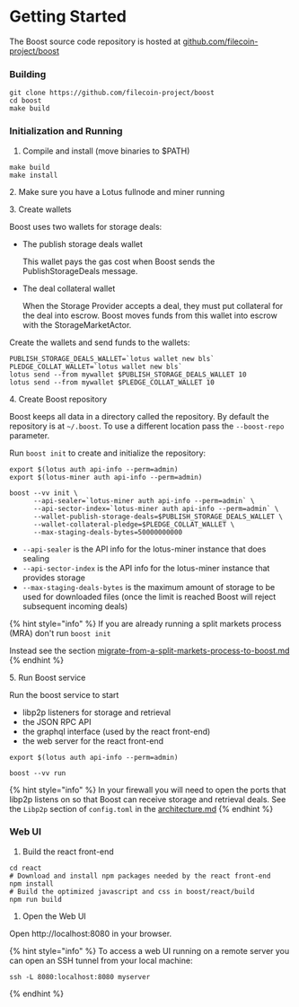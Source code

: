# Getting Started

The Boost source code repository is hosted at [github.com/filecoin-project/boost](https://github.com/filecoin-project/boost)

### Building

```
git clone https://github.com/filecoin-project/boost
cd boost
make build
```

### Initialization and Running

1. Compile and install (move binaries to $PATH)

```
make build
make install
```

2\. Make sure you have a Lotus fullnode and miner running

3\. Create wallets

Boost uses two wallets for storage deals:

*   The publish storage deals wallet

    This wallet pays the gas cost when Boost sends the PublishStorageDeals message.
*   The deal collateral wallet

    When the Storage Provider accepts a deal, they must put collateral for the deal into escrow. Boost moves funds from this wallet into escrow with the StorageMarketActor.

Create the wallets and send funds to the wallets:

```
PUBLISH_STORAGE_DEALS_WALLET=`lotus wallet new bls`
PLEDGE_COLLAT_WALLET=`lotus wallet new bls`
lotus send --from mywallet $PUBLISH_STORAGE_DEALS_WALLET 10
lotus send --from mywallet $PLEDGE_COLLAT_WALLET 10
```

4\. Create Boost repository

Boost keeps all data in a directory called the repository. By default the repository is at `~/.boost`. To use a different location pass the `--boost-repo` parameter.

Run `boost init` to create and initialize the repository:

```
export $(lotus auth api-info --perm=admin)
export $(lotus-miner auth api-info --perm=admin)

boost --vv init \
      --api-sealer=`lotus-miner auth api-info --perm=admin` \
      --api-sector-index=`lotus-miner auth api-info --perm=admin` \
      --wallet-publish-storage-deals=$PUBLISH_STORAGE_DEALS_WALLET \
      --wallet-collateral-pledge=$PLEDGE_COLLAT_WALLET \
      --max-staging-deals-bytes=50000000000
```

* `--api-sealer` is the API info for the lotus-miner instance that does sealing
* `--api-sector-index` is the API info for the lotus-miner instance that provides storage
* `--max-staging-deals-bytes` is the maximum amount of storage to be used for downloaded files (once the limit is reached Boost will reject subsequent incoming deals)

{% hint style="info" %}
If you are already running a split markets process (MRA) don't run `boost init`

Instead see the section [migrate-from-a-split-markets-process-to-boost.md](migrate-from-a-split-markets-process-to-boost.md "mention")
{% endhint %}

5\. Run Boost service

Run the boost service to start

* libp2p listeners for storage and retrieval
* the JSON RPC API
* the graphql interface (used by the react front-end)
* the web server for the react front-end

```
export $(lotus auth api-info --perm=admin)

boost --vv run
```

{% hint style="info" %}
In your firewall you will need to open the ports that libp2p listens on so that Boost can receive storage and retrieval deals. See the `Libp2p` section of `config.toml` in the [architecture.md](architecture.md "mention")
{% endhint %}

### Web UI

1. Build the react front-end

```
cd react
# Download and install npm packages needed by the react front-end
npm install
# Build the optimized javascript and css in boost/react/build
npm run build
```

1. Open the Web UI

Open http://localhost:8080 in your browser.

{% hint style="info" %}
To access a web UI running on a remote server you can open an SSH tunnel from your local machine:

```
ssh -L 8080:localhost:8080 myserver
```
{% endhint %}

##
